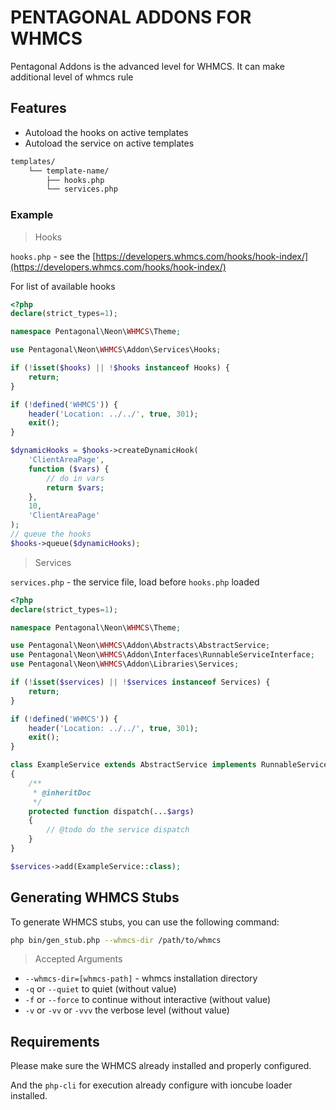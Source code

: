 # PENTAGONAL ADDONS FOR WHMCS

Pentagonal Addons is the advanced level for WHMCS.
It can make additional level of whmcs rule

## Features
- Autoload the hooks on active templates
- Autoload the service on active templates

```txt
templates/
    └── template-name/
        ├── hooks.php
        └── services.php
```

### Example

> Hooks

`hooks.php` - see the [https://developers.whmcs.com/hooks/hook-index/](https://developers.whmcs.com/hooks/hook-index/) 

For list of available hooks

```php
<?php
declare(strict_types=1);

namespace Pentagonal\Neon\WHMCS\Theme;

use Pentagonal\Neon\WHMCS\Addon\Services\Hooks;

if (!isset($hooks) || !$hooks instanceof Hooks) {
    return;
}

if (!defined('WHMCS')) {
    header('Location: ../../', true, 301);
    exit();
}

$dynamicHooks = $hooks->createDynamicHook(
    'ClientAreaPage',
    function ($vars) {
        // do in vars
        return $vars;
    },
    10,
    'ClientAreaPage'
);
// queue the hooks
$hooks->queue($dynamicHooks);

```

> Services

`services.php` - the service file, load before `hooks.php` loaded

```php
<?php
declare(strict_types=1);

namespace Pentagonal\Neon\WHMCS\Theme;

use Pentagonal\Neon\WHMCS\Addon\Abstracts\AbstractService;
use Pentagonal\Neon\WHMCS\Addon\Interfaces\RunnableServiceInterface;
use Pentagonal\Neon\WHMCS\Addon\Libraries\Services;

if (!isset($services) || !$services instanceof Services) {
    return;
}

if (!defined('WHMCS')) {
    header('Location: ../../', true, 301);
    exit();
}

class ExampleService extends AbstractService implements RunnableServiceInterface
{
    /**
     * @inheritDoc
     */
    protected function dispatch(...$args)
    {
        // @todo do the service dispatch
    }
}

$services->add(ExampleService::class);

```
## Generating WHMCS Stubs

To generate WHMCS stubs, you can use the following command:

```bash
php bin/gen_stub.php --whmcs-dir /path/to/whmcs
```

> Accepted Arguments

- `--whmcs-dir=[whmcs-path]` - whmcs installation directory 
- `-q` or `--quiet` to quiet (without value)
- `-f` or `--force` to continue without interactive (without value)
- `-v` or `-vv` or `-vvv` the verbose level (without value)

## Requirements

Please make sure the WHMCS already installed and properly configured.

And the `php-cli` for execution already configure with ioncube loader installed.
